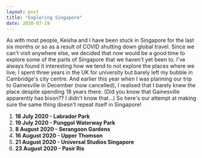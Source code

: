 ```yaml
---
layout: post
title: "Exploring Singapore"
date: 2020-07-19
---
```


As with most people, Keisha and I have been stuck in Singapore for the last six months or so as a result of COVID shutting down global travel. Since we can't visit anywhere else, we decided that now would be a good time to explore some of the parts of Singapore that we haven't yet been to. I've always found it interesting how we tend to not explore the places where we live; I spent three years in the UK for university but barely left my bubble in Cambridge's city centre. And earlier this year when I was planning our trip to Gainesville in December (now cancelled), I realised that I barely knew the place despite spending 18 years there. (Did you know that Gainesville apparently has bison?? I didn't know that...) So here's our attempt at making sure the same thing doesn't repeat itself in Singapore!

1. **18 July 2020 - Labrador Park**
2. **19 July 2020 - Punggol Waterway Park**
3. **8 August 2020 - Serangoon Gardens**
4. **16 August 2020 - Upper Thomson**
5. **21 August 2020 - Universal Studios Singapore**
6. **23 August 2020 - Pasir Ris**